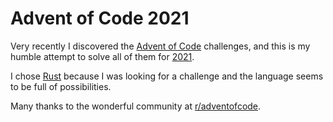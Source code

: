 # Advent of Code 2021

Very recently I discovered the [Advent of Code](https://adventofcode.com/) challenges, and this is my humble attempt to solve all of them for [2021](https://adventofcode.com/2021).

I chose [Rust](https://doc.rust-lang.org/stable/book/) because I was looking for a challenge and the language seems to be full of possibilities.

Many thanks to the wonderful community at [r/adventofcode](https://www.reddit.com/r/adventofcode/).
